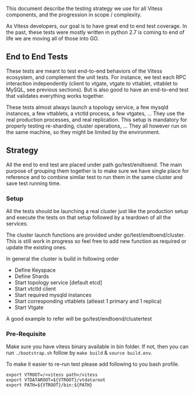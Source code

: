 This document describe the testing strategy we use for all Vitess components, and the progression in scope / complexity.

As Vitess developers, our goal is to have great end to end test coverage. In the past, these tests were mostly written in python 2.7 is coming to end of life we are moving all of those into GO. 


## End to End Tests

These tests are meant to test end-to-end behaviors of the Vitess ecosystem, and complement the unit tests. For instance, we test each RPC interaction independently (client to vtgate, vtgate to vttablet, vttablet to MySQL, see previous sections). But is also good to have an end-to-end test that validates everything works together.

These tests almost always launch a topology service, a few mysqld instances, a few vttablets, a vtctld process, a few vtgates, ... They use the real production processes, and real replication. This setup is mandatory for properly testing re-sharding, cluster operations, ... They all however run on the same machine, so they might be limited by the environment.


## Strategy 

All the end to end test are placed under path go/test/endtoend. 
The main purpose of grouping them together is to make sure we have single place for reference and to combine similar test to run them in the same cluster and save test running time.  


### Setup
All the tests should be launching a real cluster just like the production setup and execute the tests on that setup followed by a teardown of all the services.

The cluster launch functions are provided under go/test/endtoend/cluster. This is still work in progress so feel free to add new function as required or update the existing ones.   

In general the cluster is build in following order
- Define Keyspace
- Define Shards
- Start topology service [default etcd]
- Start vtctld client
- Start required mysqld instances
- Start corresponding vttablets (atleast 1 primary and 1 replica)
- Start Vtgate 

A good example to refer will be  go/test/endtoend/clustertest

### Pre-Requisite 
Make sure you have vitess binary available in bin folder. If not, then you can run `./bootstrap.sh` follow by `make build` & `source build.env`.

To make it easier to re-run test please add following to you bash profile. 
 
```
export VTROOT=/<vitess path>/vitess
export VTDATAROOT=${VTROOT}/vtdataroot
export PATH=${VTROOT}/bin:${PATH}
```
